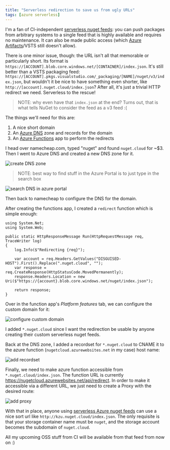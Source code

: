 ```yaml
---
title: "Serverless redirection to save us from ugly URLs"
tags: [azure serverless]
---
```


I'm a fan of CI-independent [serverless nuget feeds](http://www.cazzulino.com/serverless-nuget-feed.html): you can push 
packages from arbitrary systems to a single feed that is highly available and requires no maintenance. It can also be 
made public access (which [Azure Artifacts](https://docs.microsoft.com/en-us/azure/devops/artifacts/nuget/consume?view=vsts&tabs=new-nav)/VSTS still doesn't allow).

There is one minor issue, though: the URL isn't all that memorable or particularly short. Its format is `https://[ACCOUNT].blob.core.windows.net/[CONTAINER]/index.json`. 
It's still better than a VSTS packaging feed: `https://[ACCOUNT].pkgs.visualstudio.com/_packaging/[NAME]/nuget/v3/index.json`, but wouldn't it be nice to have something even shorter, like `http://[account].nuget.cloud/index.json`? After all, it's just a trivial HTTP redirect we need. Serverless to the rescue!

> NOTE: why even have that `index.json` at the end? Turns out, that is what tells NuGet to consider the feed as a v3 feed :(

The things we'll need for this are:

1. A nice short domain
2. An [Azure DNS](https://portal.azure.com/#blade/HubsExtension/Resources/resourceType/Microsoft.Network%2FdnsZones) zone and records for the domain
3. An [Azure Functions](https://portal.azure.com/#create/Microsoft.FunctionApp) app to perform the redirects

I head over namecheap.com, typed "nuget" and found `nuget.cloud` for ~$3. Then I went to Azure DNS and created a new DNS zone for it. 

![create DNS zone](http://www.cazzulino.com/img/serverless-redirection-dnszone.png)


> NOTE: best way to find stuff in the Azure Portal is to just type in the search box

![search DNS in azure portal](http://www.cazzulino.com/img/serverless-redirection-search.png)


Then back to namecheap to configure the DNS for the domain.

After creating the functions app, I created a `redirect` function which is simple enough:

```
using System.Net;
using System.Web;

public static HttpResponseMessage Run(HttpRequestMessage req, TraceWriter log) 
{
    log.Info($"Redirecting {req}");
    
    var account = req.Headers.GetValues("DISGUISED-HOST").First().Replace(".nuget.cloud", "");
    var response = req.CreateResponse(HttpStatusCode.MovedPermanently);
    response.Headers.Location = new Uri($"https://{account}.blob.core.windows.net/nuget/index.json");

    return response;
}
```

Over in the function app's *Platform features* tab, we can configure the custom domain for it:

![configure custom domain](http://www.cazzulino.com/img/serverless-redirection-domain.png)

I added `*.nuget.cloud` since I want the redirection be usable by anyone creating their custom serverless nuget feeds.

Back at the DNS zone, I added a recordset for `*.nuget.cloud` to CNAME it to the azure function (`nugetcloud.azurewebsites.net` in my case) host name:

![add recordset](http://www.cazzulino.com/img/serverless-redirection-record.png)

Finally, we need to make azure function accessible from `*.nuget.cloud/index.json`. 
The function URL is currently https://nugetcloud.azurewebsites.net/api/redirect. In order to make it accessible 
via a different URL, we just need to create a Proxy with the desired route:

![add proxy](http://www.cazzulino.com/img/serverless-redirection-proxy.png)

With that in place, anyone using [serverless Azure nuget feeds](http://www.cazzulino.com/serverless-nuget-feed.html) can use 
a nice sort url like `http://kzu.nuget.cloud/index.json`. The only requisite is that your storage container name must be `nuget`, 
and the storage account becomes the subdomain of `nuget.cloud`.

All my upcoming OSS stuff from CI will be available from that feed from now on :)